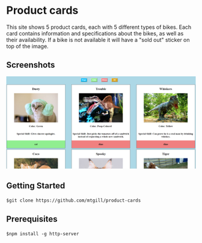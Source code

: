 # Product cards

This site shows 5 product cards, each with 5 different types of bikes. Each card contains information and specifications about the bikes, as well as their availability. If a bike is not available it will have a "sold out" sticker on top of the image. 

## Screenshots

![pet-adoption screenshot](https://raw.githubusercontent.com/mtgill/pet-adoption/master/screenshot/pet-adoption-screenshot.PNG "pet-adoption screenshot")


## Getting Started 

`$git clone https://github.com/mtgill/product-cards`

## Prerequisites

`$npm install -g http-server`